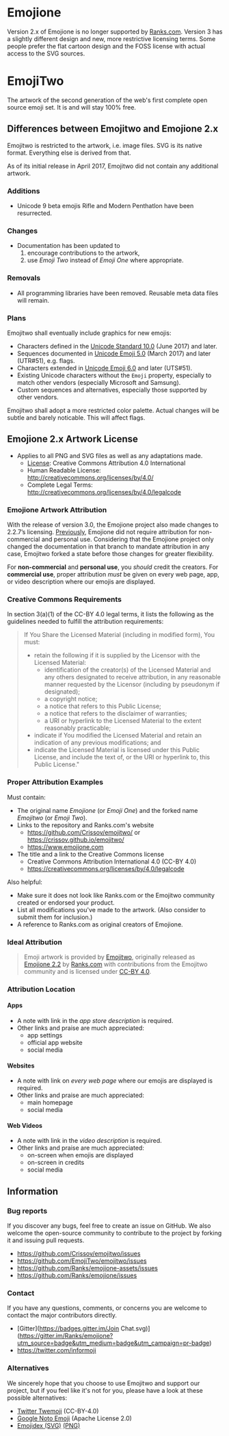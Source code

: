 # Emojione

Version 2.x of Emojione is no longer supported by [Ranks.com](https://emojione.com). 
Version 3 has a slightly different design and new, more restrictive licensing terms.
Some people prefer the flat cartoon design and the FOSS license with actual access to the SVG sources.

# EmojiTwo 

The artwork of the second generation of the web's first complete open source emoji set. It is and will stay 100% free.

## Differences between Emojitwo and Emojione 2.x

Emojitwo is restricted to the artwork, i.e. image files.
SVG is its native format. Everything else is derived from that.

As of its initial release in April 2017, Emojitwo did not contain any additional artwork.

### Additions

+ Unicode 9 beta emojis Rifle and Modern Penthatlon have been resurrected.

### Changes

* Documentation has been updated to
  1. encourage contributions to the artwork,
  2. use _Emoji Two_ instead of _Emoji One_ where appropriate.

### Removals

- All programming libraries have been removed. Reusable meta data files will remain.

### Plans

Emojitwo shall eventually include graphics for new emojis:

  - Characters defined in the [Unicode Standard 10.0]() (June 2017) and later.
  - Sequences documented in [Unicode Emoji 5.0](http://www.unicode.org/reports/tr51/tr51-11.html) (March 2017) and later (UTR#51), e.g. flags.
  - Characters extended in [Unicode Emoji 6.0](http://www.unicode.org/reports/tr51/proposed.html) and later (UTS#51).
  - Existing Unicode characters without the `Emoji` property, especially to match other vendors (especially Microsoft and Samsung).
  - Custom sequences and alternatives, especially those supported by other vendors.

Emojitwo shall adopt a more restricted color palette. Actual changes will be subtle and barely noticable. This will affect flags.

## Emojione 2.x Artwork License

*  Applies to all PNG and SVG files as well as any adaptations made.
    *  [License](LICENSE.md): Creative Commons Attribution 4.0 International
    *  Human Readable License: http://creativecommons.org/licenses/by/4.0/
    *  Complete Legal Terms: http://creativecommons.org/licenses/by/4.0/legalcode
  
### Emojione Artwork Attribution

With the release of version 3.0, the Emojione project also made changes to 2.2.7’s licensing. 
[Previously](https://web-beta.archive.org/web/20170327003706/http://emojione.com/licensing/#attribution), Emojione did not require attribution for non-commercial and personal use. Considering that the Emojione project only changed the documentation in that branch to mandate attribution in any case, Emojitwo forked a state before those changes for greater flexibility.

For **non-commercial** and **personal use**, you *should* credit the creators. 
For **commercial use**, proper attribution *must* be given on every web page, app, or video description where our emojis are displayed. 

### Creative Commons Requirements

In section 3(a)(1) of the CC-BY 4.0 legal terms, it lists the following as the guidelines needed to fulfill the attribution requirements:

> If You Share the Licensed Material (including in modified form), You must:
> - retain the following if it is supplied by the Licensor with the Licensed Material:
>     - identification of the creator(s) of the Licensed Material and any others designated to receive attribution, in any reasonable manner requested by the Licensor (including by pseudonym if designated);
>     - a copyright notice;
>     - a notice that refers to this Public License;
>     - a notice that refers to the disclaimer of warranties;
>     - a URI or hyperlink to the Licensed Material to the extent reasonably practicable;
> - indicate if You modified the Licensed Material and retain an indication of any previous modifications; and
> - indicate the Licensed Material is licensed under this Public License, and include the text of, or the URI or hyperlink to, this Public License."

### Proper Attribution Examples

Must contain:
- The original name _Emojione_ (or _Emoji One_) and the forked name _Emojitwo_ (or _Emoji Two_).
- Links to the repository and Ranks.com's website
    - https://github.com/Crissov/emojitwo/ or https://crissov.github.io/emojitwo/
    - https://www.emojione.com
- The title and a link to the Creative Commons license
    - Creative Commons Attribution International 4.0 (CC-BY 4.0)
    - https://creativecommons.org/licenses/by/4.0/legalcode

Also helpful:
- Make sure it does not look like Ranks.com or the Emojitwo community created or endorsed your product.
- List all modifications you've made to the artwork. (Also consider to submit them for inclusion.)
- A reference to Ranks.com as original creators of Emojione.

### Ideal Attribution

> Emoji artwork is provided by [Emojitwo](https://crissov.github.io/emojitwo/), 
> originally released as [Emojione 2.2](https://www.emojione.com) by [Ranks.com](http://www.ranks.com)
> with contributions from the Emojitwo community
> and is licensed under [CC-BY 4.0](https://creativecommons.org/licenses/by/4.0/legalcode).

### Attribution Location

#### Apps
- A note with link in the *app store description* is required.
- Other links and praise are much appreciated:
    - app settings
    - official app website
    - social media
    
#### Websites
- A note with link on *every web page* where our emojis are displayed is required.
- Other links and praise are much appreciated:
    - main homepage
    - social media
    
#### Web Videos
- A note with link in the *video description* is required.
- Other links and praise are much appreciated:
    - on-screen when emojis are displayed
    - on-screen in credits
    - social media

## Information

### Bug reports

If you discover any bugs, feel free to create an issue on GitHub. We also welcome the open-source community to contribute to the project by forking it and issuing pull requests.

 *  https://github.com/Crissov/emojitwo/issues
 *  https://github.com/EmojiTwo/emojitwo/issues
 *  https://github.com/Ranks/emojione-assets/issues
 *  https://github.com/Ranks/emojione/issues

### Contact

If you have any questions, comments, or concerns you are welcome to contact the major contributors directly.

* [Gitter](https://badges.gitter.im/Join Chat.svg)](https://gitter.im/Ranks/emojione?utm_source=badge&utm_medium=badge&utm_campaign=pr-badge)
* https://twitter.com/informoji

### Alternatives
We sincerely hope that you choose to use Emojitwo and support our project, but if you feel like it's not for you, please have a look at these possible alternatives:

* [Twitter Twemoji](https://github.com/twitter/twemoji/) (CC-BY-4.0)
* [Google Noto Emoji](https://github.com/googlei18n/noto-emoji/) (Apache License 2.0)
* [Emojidex (SVG)](https://github.com/emojidex/emojidex-vectors) [(PNG)](https://github.com/emojidex/emojidex-rasters)
